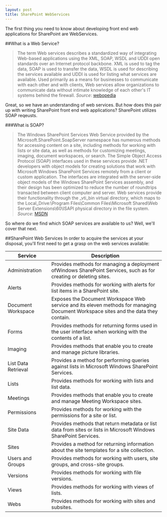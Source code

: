 ```yaml
---
layout: post
title: SharePoint WebServices
---
```


The first thing you need to know about developing front end web applications for SharePoint are WebServices.

##What is a Web Service?
>The term Web services describes a standardized way of integrating Web-based applications using the XML, SOAP, WSDL and UDDI open standards over an Internet protocol backbone. XML is used to tag the data, SOAP is used to transfer the data, WSDL is used for describing the services available and UDDI is used for listing what services are available. Used primarily as a means for businesses to communicate with each other and with clients, Web services allow organizations to communicate data without intimate knowledge of each other's IT systems behind the firewall.
*Source*: [webopedia](http://www.webopedia.com/TERM/W/Web_Services.html)

Great, so we have an understanding of web services.  But how does this pair up with writing SharePoint front end web applications?  SharePoint utilizes SOAP reqeusts.

###What is SOAP?
>The Windows SharePoint Services Web Service provided by the Microsoft.SharePoint.SoapServer namespace has numerous methods for accessing content on a site, including methods for working with lists or site data, as well as methods for customizing meetings, imaging, document workspaces, or search.
The Simple Object Access Protocol (SOAP) interfaces used in these services provide .NET developers with object models for creating solutions that work with Microsoft Windows SharePoint Services remotely from a client or custom application. The interfaces are integrated with the server-side object models of the Windows SharePoint Services assembly, and their design has been optimized to reduce the number of roundtrips transacted between client computer and server.
Web services provide their functionality through the _vti_bin virtual directory, which maps to the Local_Drive:\Program Files\Common Files\Microsoft Shared\Web Server Extensions\60\ISAPI physical directory in the file system.
*Source*: [MSDN](https://msdn.microsoft.com/en-us/library/dd587241(v=office.11).aspx)

So where do we find which SOAP services are available to us?  Well, we'll cover that next.


##SharePoint Web Services 
In order to acquire the services at your disposal, you'll first need to get a grasp on the web services available:

| Service             | Description                                                                                                                        |
|---------------------|------------------------------------------------------------------------------------------------------------------------------------|
| Administration      | Provides methods for managing a deployment ofWindows SharePoint Services, such as for creating or deleting sites.                  |
| Alerts              | Provides methods for working with alerts for list items in a SharePoint site.                                                      |
| Document Workspace  | Exposes the Document Workspace Web service and its eleven methods for managing Document Workspace sites and the data they contain. |
| Forms               | Provides methods for returning forms used in the user interface when working with the contents of a list.                          |
| Imaging             | Provides methods that enable you to create and manage picture libraries.                                                           |
| List Data Retrieval | Provides a method for performing queries against lists in Microsoft Windows SharePoint Services.                                   |
| Lists               | Provides methods for working with lists and list data.                                                                             |
| Meetings            | Provides methods that enable you to create and manage Meeting Workspace sites.                                                     |
| Permissions         | Provides methods for working with the permissions for a site or list.                                                              |
| Site Data           | Provides methods that return metadata or list data from sites or lists in Microsoft Windows SharePoint Services.                   |
| Sites               | Provides a method for returning information about the site templates for a site collection.                                        |
| Users and Groups    | Provides methods for working with users, site groups, and cross-site groups.                                                       |
| Versions            | Provides methods for working with file versions.                                                                                   |
| Views               | Provides methods for working with views of lists.     | Web Part Pages      | Provides the methods to send information to and retrieve information from XML Web services.                                        |
| Webs                | Provides methods for working with sites and subsites.                                                                              |